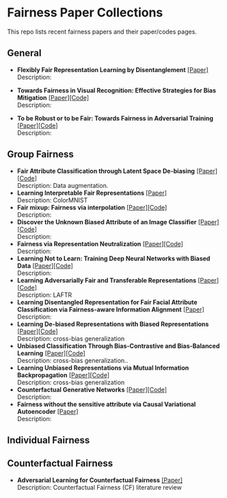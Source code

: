 # Fairness Paper Collections
 This repo lists recent fairness papers and their paper/codes pages.



## General

- **Flexibly Fair Representation Learning by Disentanglement** [[Paper]](https://arxiv.org/pdf/1906.02589.pdf)<br>Description: 

- **Towards Fairness in Visual Recognition: Effective Strategies for Bias Mitigation** [[Paper]](https://arxiv.org/pdf/1911.11834.pdf)[[Code]](https://github.com/princetonvisualai/DomainBiasMitigation)<br>Description: 
- **To be Robust or to be Fair: Towards Fairness in Adversarial Training** [[Paper]](https://arxiv.org/pdf/2010.06121.pdf)[[Code]](https://github.com/Ian-Hardy/Fair_Robust_Modeling)<br>Description: 

## Group Fairness

- **Fair Attribute Classification through Latent Space De-biasing** [[Paper]](https://arxiv.org/pdf/2012.01469.pdf)[[Code]](https://github.com/princetonvisualai/gan-debiasing)<br>Description:  Data augmentation. 
- **Learning Interpretable Fair Representations** [[Paper]](https://www.researchgate.net/profile/Tianhao-Wang-15/publication/345829940_Learning_Interpretable_Fair_Representations/links/5faf66ef45851518fda2e34e/Learning-Interpretable-Fair-Representations.pdf)<br>Description:  ColorMNIST
- **Fair mixup: Fairness via interpolation** [[Paper]](https://arxiv.org/pdf/2103.06503.pdf)[[Code]](https://github.com/chingyaoc/fair-mixup)<br>Description:  
- **Discover the Unknown Biased Attribute of an Image Classifier** [[Paper]](https://arxiv.org/pdf/2104.14556.pdf)[[Code]](https://github.com/hubertlee915/discover_unknown_biases)<br>Description:  
- **Fairness via Representation Neutralization** [[Paper]](https://proceedings.neurips.cc/paper/2021/file/64ff7983a47d331b13a81156e2f4d29d-Paper.pdf)[[Code]](https://github.com/mndu/RNF-Fairness)<br>Description:
- **Learning Not to Learn: Training Deep Neural Networks with Biased Data** [[Paper]](https://arxiv.org/pdf/1812.10352.pdf)[[Code]](https://github.com/feidfoe/learning-not-to-learn)<br>Description:
- **Learning Adversarially Fair and Transferable Representations** [[Paper]](http://proceedings.mlr.press/v80/madras18a/madras18a.pdf)[[Code]](https://github.com/VectorInstitute/laftr)<br>Description: LAFTR
- **Learning Disentangled Representation for Fair Facial Attribute Classification via Fairness-aware Information Alignment** [[Paper]](https://www.aaai.org/AAAI21Papers/AAAI-4445.ParkS.pdf)<br>Description: 
- **Learning De-biased Representations with Biased Representations** [[Paper]](https://arxiv.org/pdf/1910.02806.pdf)[[Code]](https://github.com/clovaai/rebias)<br>Description:  cross-bias generalization
- **Unbiased Classification Through Bias-Contrastive and Bias-Balanced Learning** [[Paper]](https://proceedings.neurips.cc/paper/2021/file/de8aa43e5d5fa8536cf23e54244476fa-Paper.pdf)[[Code]](https://github.com/grayhong/bias-contrastive-learning)<br>Description:  cross-bias generalization..
- **Learning Unbiased Representations via Mutual Information Backpropagation** [[Paper]](https://openaccess.thecvf.com/content/CVPR2021W/LLID/papers/Ragonesi_Learning_Unbiased_Representations_via_Mutual_Information_Backpropagation_CVPRW_2021_paper.pdf)[[Code]](https://github.com/rugrag/learn-unbiased)<br>Description:  cross-bias generalization
- **Counterfactual Generative Networks** [[Paper]](https://openreview.net/pdf?id=BXewfAYMmJw)[[Code]](https://github.com/autonomousvision/counterfactual_generative_networks)<br>Description:  
- **Fairness without the sensitive attribute via Causal Variational Autoencoder** [[Paper]](https://arxiv.org/pdf/2109.04999.pdf)<br>Description:  

##  Individual Fairness





##  Counterfactual Fairness

- **Adversarial Learning for Counterfactual Fairness** [[Paper]](https://arxiv.org/pdf/2008.13122.pdf)<br>Description: Counterfactual Fairness (CF) literature review
